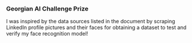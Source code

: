 ### Georgian AI Challenge Prize

I was inspired by the data sources listed in the document by scraping LinkedIn profile pictures and their faces for obtaining a dataset to test and verify my face recognition model!
